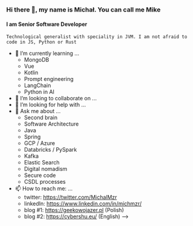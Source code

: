 ### Hi there 👋, my name is Michał. You can call me Mike 
#### I am Senior Software Developer
```
Technological generalist with speciality in JVM. I am not afraid to code in JS, Python or Rust
```

- 🌱 I’m currently learning ...
  - MongoDB
  - Vue
  - Kotlin
  - Prompt engineering
  - LangChain
  - Python in AI
- 👯 I’m looking to collaborate on ...
- 🤔 I’m looking for help with ...
- 💬 Ask me about ...
  - Second brain
  - Software Architecture
  - Java
  - Spring
  - GCP / Azure
  - Databricks / PySpark
  - Kafka
  - Elastic Search
  - Digital nomadism
  - Secure code
  - CSDL processes
- 📫 How to reach me: ...
  - twitter: https://twitter.com/MichalMzr
  - linkedIn: https://www.linkedin.com/in/michmzr/
  - blog #1: https://geekowojazer.pl (Polish)
  - blog #2: https://cybershu.eu/ (English)
-->
